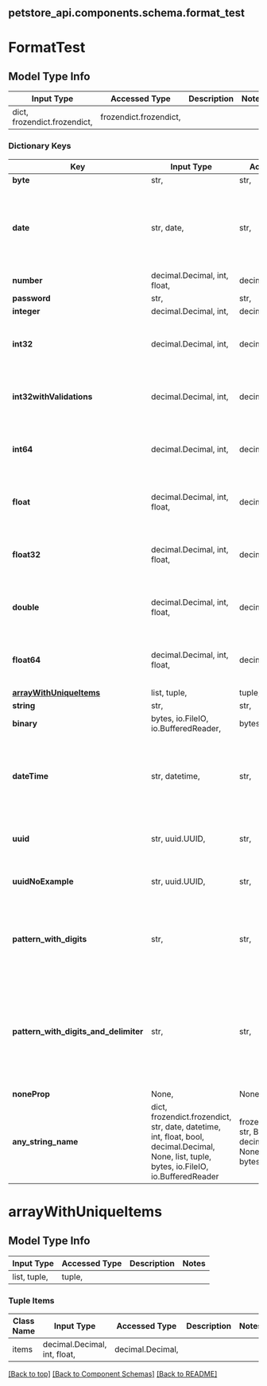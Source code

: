<a name="top"></a>
## petstore_api.components.schema.format_test
# FormatTest

## Model Type Info
Input Type | Accessed Type | Description | Notes
------------ | ------------- | ------------- | -------------
dict, frozendict.frozendict,  | frozendict.frozendict,  |  | 

### Dictionary Keys
Key | Input Type | Accessed Type | Description | Notes
------------ | ------------- | ------------- | ------------- | -------------
**byte** | str,  | str,  |  | 
**date** | str, date,  | str,  |  | value must conform to RFC-3339 full-date YYYY-MM-DD
**number** | decimal.Decimal, int, float,  | decimal.Decimal,  |  | 
**password** | str,  | str,  |  | 
**integer** | decimal.Decimal, int,  | decimal.Decimal,  |  | [optional] 
**int32** | decimal.Decimal, int,  | decimal.Decimal,  |  | [optional] value must be a 32 bit integer
**int32withValidations** | decimal.Decimal, int,  | decimal.Decimal,  |  | [optional] value must be a 32 bit integer
**int64** | decimal.Decimal, int,  | decimal.Decimal,  |  | [optional] value must be a 64 bit integer
**float** | decimal.Decimal, int, float,  | decimal.Decimal,  | this is a reserved python keyword | [optional] value must be a 32 bit float
**float32** | decimal.Decimal, int, float,  | decimal.Decimal,  |  | [optional] value must be a 32 bit float
**double** | decimal.Decimal, int, float,  | decimal.Decimal,  |  | [optional] value must be a 64 bit float
**float64** | decimal.Decimal, int, float,  | decimal.Decimal,  |  | [optional] value must be a 64 bit float
**[arrayWithUniqueItems](#arrayWithUniqueItems)** | list, tuple,  | tuple,  |  | [optional] 
**string** | str,  | str,  |  | [optional] 
**binary** | bytes, io.FileIO, io.BufferedReader,  | bytes, FileIO,  |  | [optional] 
**dateTime** | str, datetime,  | str,  |  | [optional] value must conform to RFC-3339 date-time
**uuid** | str, uuid.UUID,  | str,  |  | [optional] value must be a uuid
**uuidNoExample** | str, uuid.UUID,  | str,  |  | [optional] value must be a uuid
**pattern_with_digits** | str,  | str,  | A string that is a 10 digit number. Can have leading zeros. | [optional] 
**pattern_with_digits_and_delimiter** | str,  | str,  | A string starting with &#x27;image_&#x27; (case insensitive) and one to three digits following i.e. Image_01. | [optional] 
**noneProp** | None,  | NoneClass,  |  | [optional] 
**any_string_name** | dict, frozendict.frozendict, str, date, datetime, int, float, bool, decimal.Decimal, None, list, tuple, bytes, io.FileIO, io.BufferedReader | frozendict.frozendict, str, BoolClass, decimal.Decimal, NoneClass, tuple, bytes, FileIO | any string name can be used but the value must be the correct type | [optional]

# arrayWithUniqueItems

## Model Type Info
Input Type | Accessed Type | Description | Notes
------------ | ------------- | ------------- | -------------
list, tuple,  | tuple,  |  | 

### Tuple Items
Class Name | Input Type | Accessed Type | Description | Notes
------------- | ------------- | ------------- | ------------- | -------------
items | decimal.Decimal, int, float,  | decimal.Decimal,  |  | 

[[Back to top]](#top) [[Back to Component Schemas]](../../../README.md#Component-Schemas) [[Back to README]](../../../README.md)